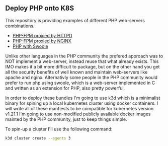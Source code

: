 ## Deploy PHP onto K8S

This repository is providing examples of different PHP web-servers combinations.

* [PHP-FPM proxied by HTTPD](php-httpd#README.md)
* [PHP-FPM proxied by NGINX](php-nginx#README.md)
* [PHP with Swoole](php-swoole#README.md)

Unlike other languages in the PHP community the prefered approach was to NOT implement a web-server, instead reuse that what already exists.
This IMO makes it a bit more difficult to package, but on the other hand you get all the security benefits of well known and maintain web-servers like apache and nginx.
Alternativly some people in the PHP community would prefer to run php using swoole, which is a web-server implemented in C and written as an extension for PHP, also pretty powerful. 

In order to deploy these bundles I'm going to use k3d which is a minimalist binary for spining up a local kubernetes cluster using docker containers.
I will write all of these manfiests to be compatible for kubernetes version v1.21.1
I'm going to use non-modified publicly available docker images mainted by the PHP community, just to keep things simple.


To spin-up a cluster I'll use the following command:
```sh
k3d cluster create --agents 3
```
